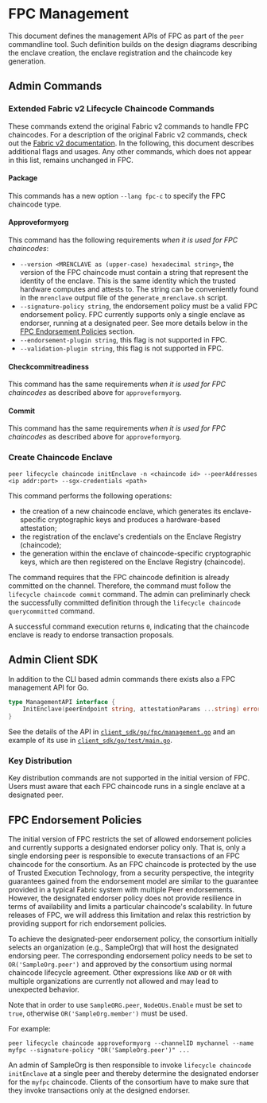 # FPC Management

This document defines the management APIs of FPC as part of the `peer` commandline tool.
Such definition builds on the design diagrams describing the enclave creation, 
the enclave registration and the chaincode key generation.

## Admin Commands

### Extended Fabric v2 Lifecycle Chaincode Commands

These commands extend the original Fabric v2 commands to handle FPC chaincodes.
For a description of the original Fabric v2 commands, check out the [Fabric v2 documentation](https://hyperledger-fabric.readthedocs.io/en/release-2.2/commands/peerlifecycle.html).
In the following, this document describes additional flags and usages.
Any other commands, which does not appear in this list, remains unchanged in FPC.

#### Package

This commands has a new option `--lang fpc-c` to specify the FPC chaincode type.

#### Approveformyorg

This command has the following requirements *when it is used for FPC chaincodes*:
* `--version <MRENCLAVE as (upper-case) hexadecimal string>`, the version of the FPC chaincode must contain a string that represent the identity of the enclave. This is the same identity which the trusted hardware computes and attests to. The string can be conveniently found in the `mrenclave` output file of the `generate_mrenclave.sh` script.
* `--signature-policy string`, the endorsement policy must be a valid FPC endorsement policy.
FPC currently supports only a single enclave as endorser, running at a designated peer. See more details below in the [FPC Endorsement Policies](#fpc-endorsement-policies) section.
* `--endorsement-plugin string`, this flag is not supported in FPC.
* `--validation-plugin string`, this flag is not supported in FPC.

#### Checkcommitreadiness

This command has the same requirements *when it is used for FPC chaincodes* as described above for `approveformyorg`.

#### Commit

This command has the same requirements *when it is used for FPC chaincodes* as described above for `approveformyorg`.


### Create Chaincode Enclave

```peer lifecycle chaincode initEnclave -n <chaincode id> --peerAddresses <ip addr:port> --sgx-credentials <path>```

This command performs the following operations:
* the creation of a new chaincode enclave,
which generates its enclave-specific cryptographic keys and produces a hardware-based attestation;
* the registration of the enclave's credentials on the Enclave Registry (chaincode);
* the generation within the enclave of chaincode-specific cryptographic keys,
which are then registered on the Enclave Registry (chaincode).

The command requires that the FPC chaincode definition is already committed on the channel.
Therefore, the command must follow the `lifecycle chaincode commit` command.
The admin can preliminarly check the successfully committed definition through
the `lifecycle chaincode querycommitted` command.

A successful command execution returns `0`,
indicating that the chaincode enclave is ready to endorse transaction proposals.


## Admin Client SDK

In addition to the CLI based admin commands there exists also a FPC management API for Go.

```go
type ManagementAPI interface {
	InitEnclave(peerEndpoint string, attestationParams ...string) error
}
```

See the details of the API in [`client_sdk/go/fpc/management.go`](../../../client_sdk/go/fpc/management.go)
and an example of its use in  [`client_sdk/go/test/main.go`](../../../client_sdk/go/test/main.go).

### Key Distribution

Key distribution commands are not supported in the initial version of FPC.
Users must aware that each FPC chaincode runs in a single enclave at a designated peer.


## FPC Endorsement Policies

The initial version of FPC restricts the set of allowed endorsement policies and currently
supports a designated endorser policy only. That is, only a single endorsing peer is
responsible to execute transactions of an FPC chaincode for the consortium.  As an FPC
chaincode is protected by the use of Trusted Execution Technology, from a security
perspective, the integrity guarantees gained from the endorsement model are similar to the guarantee provided in a typical Fabric system with multiple Peer endorsements.
However, the designated endorser policy does not provide resilience in terms of availability and limits a particular chaincode's scalability.
In future releases of FPC, we will address this limitation and relax this restriction by
providing support for rich endorsement policies.

To achieve the designated-peer endorsement policy, the consortium initially selects an organization (e.g., SampleOrg)
that will host the designated endorsing peer.  The corresponding endorsement policy
needs to be set to `OR('SampleOrg.peer')` and approved by the consortium using normal chaincode lifecycle agreement.
Other expressions like `AND` or `OR` with multiple organizations are currently not allowed and
may lead to unexpected behavior.

Note that in order to use `SampleORG.peer`, `NodeOUs.Enable` must be set to `true`, otherwise
`OR('SampleOrg.member')` must be used.

For example:

    peer lifecycle chaincode approveformyorg --channelID mychannel --name myfpc --signature-policy "OR('SampleOrg.peer')" ...

An admin of SampleOrg is then responsible to invoke `lifecycle chaincode initEnclave` at
a single peer and thereby determine the designated endorser for the `myfpc` chaincode.  Clients
of the consortium have to make sure that they invoke transactions only at the designed endorser.
